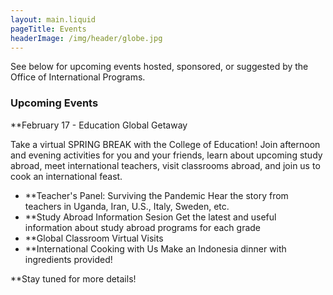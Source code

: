 ```yaml
---
layout: main.liquid
pageTitle: Events
headerImage: /img/header/globe.jpg
---
```

See below for upcoming events hosted, sponsored, or suggested by the Office of International Programs. 

### Upcoming Events
**February 17 - Education Global Getaway 
  
Take a virtual SPRING BREAK with the College of Education! Join afternoon and evening activities for you and your friends, learn about upcoming study abroad, meet international teachers, visit classrooms abroad, and join us to cook an international feast. 
  * **Teacher's Panel: Surviving the Pandemic 
  Hear the story from teachers in Uganda, Iran, U.S., Italy, Sweden, etc. 
  * **Study Abroad Information Sesion
  Get the latest and useful information about study abroad programs for each grade
  * **Global Classroom Virtual Visits
  * **International Cooking with Us
   Make an Indonesia dinner with ingredients provided!
   
**Stay tuned for more details! 
  
